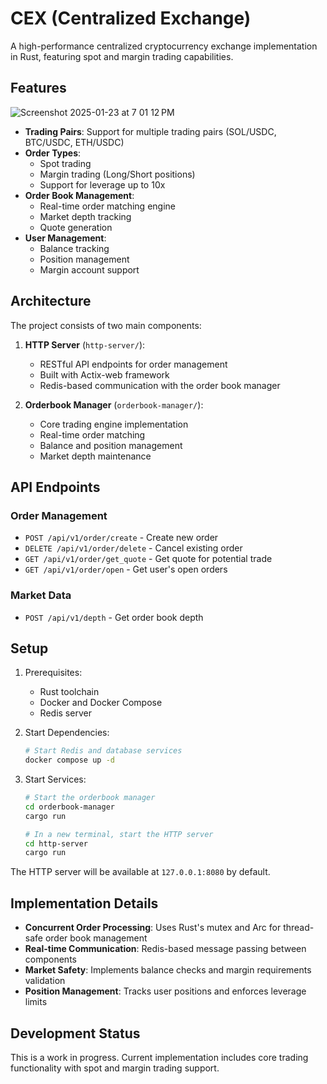 # CEX (Centralized Exchange)

A high-performance centralized cryptocurrency exchange implementation in Rust, featuring spot and margin trading capabilities.

## Features
![Screenshot 2025-01-23 at 7 01 12 PM](https://github.com/user-attachments/assets/b2e2a138-2a9b-44ce-b073-3252a4edd8fa)

- **Trading Pairs**: Support for multiple trading pairs (SOL/USDC, BTC/USDC, ETH/USDC)
- **Order Types**:
  - Spot trading
  - Margin trading (Long/Short positions)
  - Support for leverage up to 10x
- **Order Book Management**:
  - Real-time order matching engine
  - Market depth tracking
  - Quote generation
- **User Management**:
  - Balance tracking
  - Position management
  - Margin account support

## Architecture

The project consists of two main components:

1. **HTTP Server** (`http-server/`):
   - RESTful API endpoints for order management
   - Built with Actix-web framework
   - Redis-based communication with the order book manager

2. **Orderbook Manager** (`orderbook-manager/`):
   - Core trading engine implementation
   - Real-time order matching
   - Balance and position management
   - Market depth maintenance

## API Endpoints

### Order Management
- `POST /api/v1/order/create` - Create new order
- `DELETE /api/v1/order/delete` - Cancel existing order
- `GET /api/v1/order/get_quote` - Get quote for potential trade
- `GET /api/v1/order/open` - Get user's open orders

### Market Data
- `POST /api/v1/depth` - Get order book depth

## Setup

1. Prerequisites:
   - Rust toolchain
   - Docker and Docker Compose
   - Redis server

2. Start Dependencies:
   ```bash
   # Start Redis and database services
   docker compose up -d
   ```

3. Start Services:
   ```bash
   # Start the orderbook manager
   cd orderbook-manager
   cargo run

   # In a new terminal, start the HTTP server
   cd http-server
   cargo run
   ```

The HTTP server will be available at `127.0.0.1:8080` by default.

## Implementation Details

- **Concurrent Order Processing**: Uses Rust's mutex and Arc for thread-safe order book management
- **Real-time Communication**: Redis-based message passing between components
- **Market Safety**: Implements balance checks and margin requirements validation
- **Position Management**: Tracks user positions and enforces leverage limits

## Development Status

This is a work in progress. Current implementation includes core trading functionality with spot and margin trading support.